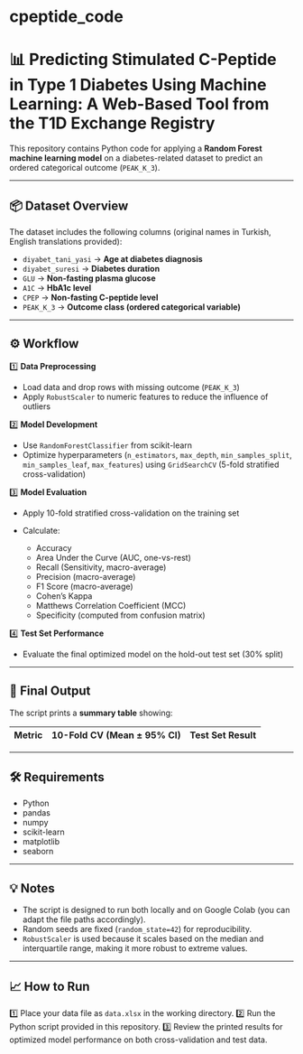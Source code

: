 # cpeptide_code
# 📊 Predicting Stimulated C-Peptide in Type 1 Diabetes Using Machine Learning: A Web-Based Tool from the T1D Exchange Registry

This repository contains Python code for applying a **Random Forest machine learning model** on a diabetes-related dataset to predict an ordered categorical outcome (`PEAK_K_3`).

---

## 📦 Dataset Overview

The dataset includes the following columns (original names in Turkish, English translations provided):

* `diyabet_tani_yasi` → **Age at diabetes diagnosis**
* `diyabet_suresi` → **Diabetes duration**
* `GLU` → **Non-fasting plasma glucose**
* `A1C` → **HbA1c level**
* `CPEP` → **Non-fasting C-peptide level**
* `PEAK_K_3` → **Outcome class (ordered categorical variable)**

---

## ⚙️ Workflow

1️⃣ **Data Preprocessing**

* Load data and drop rows with missing outcome (`PEAK_K_3`)
* Apply `RobustScaler` to numeric features to reduce the influence of outliers

2️⃣ **Model Development**

* Use `RandomForestClassifier` from scikit-learn
* Optimize hyperparameters (`n_estimators`, `max_depth`, `min_samples_split`, `min_samples_leaf`, `max_features`) using `GridSearchCV` (5-fold stratified cross-validation)

3️⃣ **Model Evaluation**

* Apply 10-fold stratified cross-validation on the training set
* Calculate:

  * Accuracy
  * Area Under the Curve (AUC, one-vs-rest)
  * Recall (Sensitivity, macro-average)
  * Precision (macro-average)
  * F1 Score (macro-average)
  * Cohen’s Kappa
  * Matthews Correlation Coefficient (MCC)
  * Specificity (computed from confusion matrix)

4️⃣ **Test Set Performance**

* Evaluate the final optimized model on the hold-out test set (30% split)

---

## 🏁 Final Output

The script prints a **summary table** showing:

| Metric | 10-Fold CV (Mean ± 95% CI) | Test Set Result |
| ------ | -------------------------- | --------------- |

---

## 🛠 Requirements

* Python
* pandas
* numpy
* scikit-learn
* matplotlib
* seaborn

---

## 💡 Notes

* The script is designed to run both locally and on Google Colab (you can adapt the file paths accordingly).
* Random seeds are fixed (`random_state=42`) for reproducibility.
* `RobustScaler` is used because it scales based on the median and interquartile range, making it more robust to extreme values.

---

## 📈 How to Run

1️⃣ Place your data file as `data.xlsx` in the working directory.
2️⃣ Run the Python script provided in this repository.
3️⃣ Review the printed results for optimized model performance on both cross-validation and test data.
